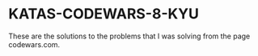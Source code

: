 # KATAS-CODEWARS-8-KYU
These are the solutions to the problems that I was solving from the page codewars.com.
